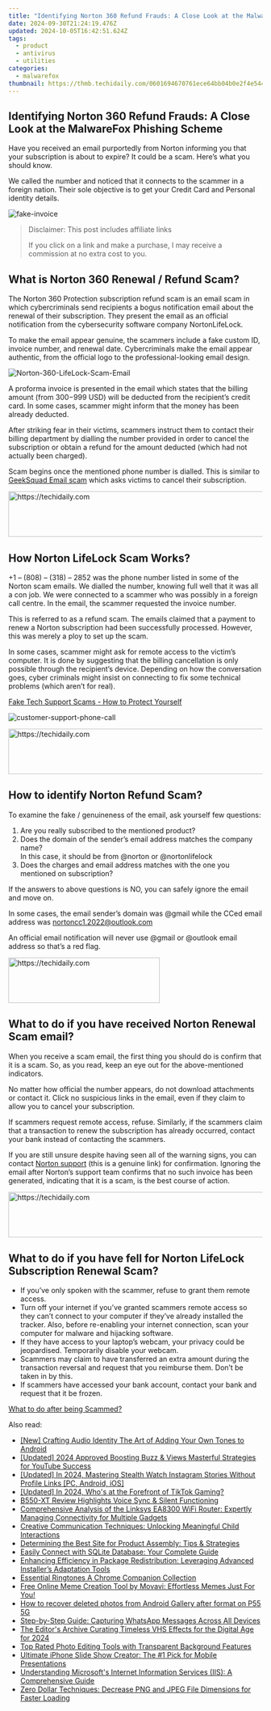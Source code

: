 ```yaml
---
title: "Identifying Norton 360 Refund Frauds: A Close Look at the MalwareFox Phishing Scheme"
date: 2024-09-30T21:24:19.476Z
updated: 2024-10-05T16:42:51.624Z
tags:
  - product
  - antivirus
  - utilities
categories:
  - malwarefox
thumbnail: https://thmb.techidaily.com/0601694670761ece64bb04b0e2f4e5442e44a57f3569a9d151653d5c13c164d9.jpg
---
```


## Identifying Norton 360 Refund Frauds: A Close Look at the MalwareFox Phishing Scheme

Have you received an email purportedly from Norton informing you that your subscription is about to expire? It could be a scam. Here’s what you should know.

We called the number and noticed that it connects to the scammer in a foreign nation. Their sole objective is to get your Credit Card and Personal identity details.

![](https://www.malwarefox.com/wp-content/uploads/2022/11/fake-invoice.webp "fake-invoice")

>  Disclaimer: This post includes affiliate links
>
>  If you click on a link and make a purchase, I may receive a commission at no extra cost to you.
>

## What is Norton 360 Renewal / Refund Scam?

The Norton 360 Protection subscription refund scam is an email scam in which cybercriminals send recipients a bogus notification email about the renewal of their subscription. They present the email as an official notification from the cybersecurity software company NortonLifeLock.

To make the email appear genuine, the scammers include a fake custom ID, invoice number, and renewal date. Cybercriminals make the email appear authentic, from the official logo to the professional-looking email design.

![](https://www.malwarefox.com/wp-content/uploads/2022/11/Norton-360-LifeLock-Scam-Email.webp "Norton-360-LifeLock-Scam-Email")

A proforma invoice is presented in the email which states that the billing amount (from $300-$999 USD) will be deducted from the recipient’s credit card. In some cases, scammer might inform that the money has been already deducted.

After striking fear in their victims, scammers instruct them to contact their billing department by dialling the number provided in order to cancel the subscription or obtain a refund for the amount deducted (which had not actually been charged).

Scam begins once the mentioned phone number is dialled. This is similar to [GeekSquad Email scam](https://tools.techidaily.com/malwarefox/products/) which asks victims to cancel their subscription.

<!-- affiliate ads begin -->
<a href="https://appsumo.8odi.net/c/5597632/2144276/7443" target="_top" id="2144276">
  <img src="//a.impactradius-go.com/display-ad/7443-2144276" border="0" alt="https://techidaily.com" width="728" height="90"/>
</a>
<img height="0" width="0" src="https://appsumo.8odi.net/i/5597632/2144276/7443" style="position:absolute;visibility:hidden;" border="0" />
<!-- affiliate ads end -->

## How Norton LifeLock Scam Works?

+1 – (808) – (318) – 2852 was the phone number listed in some of the Norton scam emails. We dialled the number, knowing full well that it was all a con job. We were connected to a scammer who was possibly in a foreign call centre. In the email, the scammer requested the invoice number.

This is referred to as a refund scam. The emails claimed that a payment to renew a Norton subscription had been successfully processed. However, this was merely a ploy to set up the scam.

In some cases, scammer might ask for remote access to the victim’s computer. It is done by suggesting that the billing cancellation is only possible through the recipient’s device. Depending on how the conversation goes, cyber criminals might insist on connecting to fix some technical problems (which aren’t for real).

[Fake Tech Support Scams - How to Protect Yourself](https://tools.techidaily.com/malwarefox/products/)

![](https://www.malwarefox.com/wp-content/uploads/2022/11/customer-support-phone-call.webp "customer-support-phone-call")

<!-- affiliate ads begin -->
<a href="https://appsumo.8odi.net/c/5597632/2137379/7443" target="_top" id="2137379">
  <img src="//a.impactradius-go.com/display-ad/7443-2137379" border="0" alt="https://techidaily.com" width="728" height="90"/>
</a>
<img height="0" width="0" src="https://appsumo.8odi.net/i/5597632/2137379/7443" style="position:absolute;visibility:hidden;" border="0" />
<!-- affiliate ads end -->

## How to identify Norton Refund Scam?

To examine the fake / genuineness of the email, ask yourself few questions:

1. Are you really subscribed to the mentioned product?
2. Does the domain of the sender’s email address matches the company name?  
In this case, it should be from @norton or @nortonlifelock
3. Does the charges and email address matches with the one you mentioned on subscription?

If the answers to above questions is NO, you can safely ignore the email and move on.

In some cases, the email sender’s domain was @gmail while the CCed email address was nortoncc1.2022@outlook.com

An official email notification will never use @gmail or @outlook email address so that’s a red flag.

<!-- affiliate ads begin -->
<a href="https://aligracehair.sjv.io/c/5597632/2016143/19272" target="_top" id="2016143">
  <img src="//a.impactradius-go.com/display-ad/19272-2016143" border="0" alt="https://techidaily.com" width="300" height="90"/>
</a>
<img height="0" width="0" src="https://aligracehair.sjv.io/i/5597632/2016143/19272" style="position:absolute;visibility:hidden;" border="0" />
<!-- affiliate ads end -->

## What to do if you have received Norton Renewal Scam email?

When you receive a scam email, the first thing you should do is confirm that it is a scam. So, as you read, keep an eye out for the above-mentioned indicators.

No matter how official the number appears, do not download attachments or contact it. Click no suspicious links in the email, even if they claim to allow you to cancel your subscription.

If scammers request remote access, refuse. Similarly, if the scammers claim that a transaction to renew the subscription has already occurred, contact your bank instead of contacting the scammers.

If you are still unsure despite having seen all of the warning signs, you can contact [Norton support](https://www.nortonlifelock.com/us/en/contact-us/) (this is a genuine link) for confirmation. Ignoring the email after Norton’s support team confirms that no such invoice has been generated, indicating that it is a scam, is the best course of action.

<!-- affiliate ads begin -->
<a href="https://wigfever.sjv.io/c/5597632/2014849/22899" target="_top" id="2014849">
  <img src="//a.impactradius-go.com/display-ad/22899-2014849" border="0" alt="https://techidaily.com" width="728" height="90"/>
</a>
<img height="0" width="0" src="https://wigfever.sjv.io/i/5597632/2014849/22899" style="position:absolute;visibility:hidden;" border="0" />
<!-- affiliate ads end -->

## What to do if you have fell for Norton LifeLock Subscription Renewal Scam?

* If you’ve only spoken with the scammer, refuse to grant them remote access.
* Turn off your internet if you’ve granted scammers remote access so they can’t connect to your computer if they’ve already installed the tracker. Also, before re-enabling your internet connection, scan your computer for malware and hijacking software.
* If they have access to your laptop’s webcam, your privacy could be jeopardised. Temporarily disable your webcam.
* Scammers may claim to have transferred an extra amount during the transaction reversal and request that you reimburse them. Don’t be taken in by this.
* If scammers have accessed your bank account, contact your bank and request that it be frozen.

[What to do after being Scammed?](https://tools.techidaily.com/malwarefox/products/)

<ins class="adsbygoogle"
     style="display:block"
     data-ad-format="autorelaxed"
     data-ad-client="ca-pub-7571918770474297"
     data-ad-slot="1223367746"></ins>

<ins class="adsbygoogle"
     style="display:block"
     data-ad-client="ca-pub-7571918770474297"
     data-ad-slot="8358498916"
     data-ad-format="auto"
     data-full-width-responsive="true"></ins>

<span class="atpl-alsoreadstyle">Also read:</span>
<div><ul>
<li><a href="https://extra-information.techidaily.com/new-crafting-audio-identity-the-art-of-adding-your-own-tones-to-android/"><u>[New] Crafting Audio Identity The Art of Adding Your Own Tones to Android</u></a></li>
<li><a href="https://facebook-video-footage.techidaily.com/updated-2024-approved-boosting-buzz-and-views-masterful-strategies-for-youtube-success/"><u>[Updated] 2024 Approved Boosting Buzz & Views Masterful Strategies for YouTube Success</u></a></li>
<li><a href="https://instagram-video-files.techidaily.com/updated-in-2024-mastering-stealth-watch-instagram-stories-without-profile-links-pc-android-ios/"><u>[Updated] In 2024, Mastering Stealth Watch Instagram Stories Without Profile Links [PC, Android, iOS]</u></a></li>
<li><a href="https://tiktok-clips.techidaily.com/updated-in-2024-whos-at-the-forefront-of-tiktok-gaming/"><u>[Updated] In 2024, Who's at the Forefront of TikTok Gaming?</u></a></li>
<li><a href="https://buynow-reviews.techidaily.com/b550-xt-review-highlights-voice-sync-and-silent-functioning/"><u>B550-XT Review Highlights Voice Sync & Silent Functioning</u></a></li>
<li><a href="https://buynow-tips.techidaily.com/comprehensive-analysis-of-the-linksys-ea8300-wifi-router-expertly-managing-connectivity-for-multiple-gadgets/"><u>Comprehensive Analysis of the Linksys EA8300 WiFi Router: Expertly Managing Connectivity for Multiple Gadgets</u></a></li>
<li><a href="https://fox-tips.techidaily.com/creative-communication-techniques-unlocking-meaningful-child-interactions/"><u>Creative Communication Techniques: Unlocking Meaningful Child Interactions</u></a></li>
<li><a href="https://fox-tips.techidaily.com/determining-the-best-site-for-product-assembly-tips-and-strategies/"><u>Determining the Best Site for Product Assembly: Tips & Strategies</u></a></li>
<li><a href="https://fox-tips.techidaily.com/easily-connect-with-sqlite-database-your-complete-guide/"><u>Easily Connect with SQLite Database: Your Complete Guide</u></a></li>
<li><a href="https://fox-tips.techidaily.com/enhancing-efficiency-in-package-redistribution-leveraging-advanced-installers-adaptation-tools/"><u>Enhancing Efficiency in Package Redistribution: Leveraging Advanced Installer’s Adaptation Tools</u></a></li>
<li><a href="https://extra-tips.techidaily.com/essential-ringtones-a-chrome-companion-collection/"><u>Essential Ringtones A Chrome Companion Collection</u></a></li>
<li><a href="https://vp-tips.techidaily.com/free-online-meme-creation-tool-by-movavi-effortless-memes-just-for-you/"><u>Free Online Meme Creation Tool by Movavi: Effortless Memes Just For You!</u></a></li>
<li><a href="https://blog-min.techidaily.com/how-to-recover-deleted-photos-from-android-gallery-after-format-on-p55-5g-by-stellar-photo-recovery-android-mobile-photo-recover/"><u>How to recover deleted photos from Android Gallery after format on P55 5G</u></a></li>
<li><a href="https://fox-tips.techidaily.com/step-by-step-guide-capturing-whatsapp-messages-across-all-devices/"><u>Step-by-Step Guide: Capturing WhatsApp Messages Across All Devices</u></a></li>
<li><a href="https://some-guidance.techidaily.com/the-editors-archive-curating-timeless-vhs-effects-for-the-digital-age-for-2024/"><u>The Editor's Archive Curating Timeless VHS Effects for the Digital Age for 2024</u></a></li>
<li><a href="https://fox-tips.techidaily.com/top-rated-photo-editing-tools-with-transparent-background-features/"><u>Top Rated Photo Editing Tools with Transparent Background Features</u></a></li>
<li><a href="https://fox-tips.techidaily.com/ultimate-iphone-slide-show-creator-the-1-pick-for-mobile-presentations/"><u>Ultimate iPhone Slide Show Creator: The #1 Pick for Mobile Presentations</u></a></li>
<li><a href="https://fox-tips.techidaily.com/understanding-microsofts-internet-information-services-iis-a-comprehensive-guide/"><u>Understanding Microsoft's Internet Information Services (IIS): A Comprehensive Guide</u></a></li>
<li><a href="https://fox-tips.techidaily.com/zero-dollar-techniques-decrease-png-and-jpeg-file-dimensions-for-faster-loading/"><u>Zero Dollar Techniques: Decrease PNG and JPEG File Dimensions for Faster Loading</u></a></li>
</ul></div>

